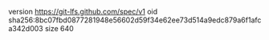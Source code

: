 version https://git-lfs.github.com/spec/v1
oid sha256:8bc07fbd0877281948e56602d59f34e62ee73d514a9edc879a6f1afca342d003
size 640

